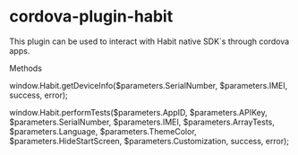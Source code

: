 # cordova-plugin-habit
This plugin can be used to interact with Habit native SDK`s through cordova apps.

Methods

window.Habit.getDeviceInfo($parameters.SerialNumber, $parameters.IMEI, success, error);

window.Habit.performTests($parameters.AppID, $parameters.APIKey, $parameters.SerialNumber, $parameters.IMEI, $parameters.ArrayTests, $parameters.Language, $parameters.ThemeColor, $parameters.HideStartScreen, $parameters.Customization, success, error);
